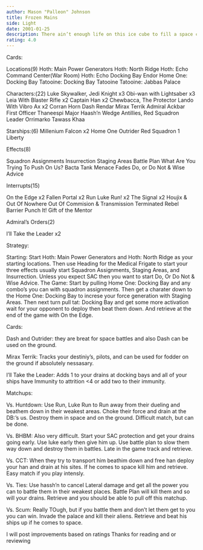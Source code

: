 ```yaml
---
author: Mason "Palleon" Johnson
title: Frozen Mains
side: Light
date: 2001-01-25
description: There ain’t enough life on this ice cube to fill a space cruiser.
rating: 4.0
---
```

Cards: 


Locations(9)
Hoth: Main Power Generators
Hoth: North Ridge
Hoth: Echo Command Center(War Room)
Hoth: Echo Docking Bay
Endor
Home One: Docking Bay
Tatooine: Docking Bay
Tatooine
Tatooine: Jabbas Palace

Characters:(22)
Luke Skywalker, Jedi Knight x3
Obi-wan with Lightsaber x3
Leia With Blaster Rifle x2
Captain Han x2
Chewbacca, The Protector
Lando With Vibro Ax x2
Corran Horn
Dash Rendar
Mirax Terrik
Admiral Ackbar
First Officer Thaneespi
Major Haash’n
Wedge Antillies, Red Squadron Leader
Orrimarko
Tawass Khaa

Starships:(6)
Millenium Falcon x2
Home One
Outrider
Red Squadron 1
Liberty

Effects(8)

Squadron Assignments
Insurrection
Staging Areas
Battle Plan
What Are You Trying To Push On Us?
Bacta Tank
Menace Fades
Do, or Do Not & Wise Advice

Interrupts(15)

On the Edge x2
Fallen Portal x2
Run Luke Run! x2
The Signal x2
Houjix & Out Of Nowhere
Out Of Commision & Transmission Terminated
Rebel Barrier
Punch It!
Gift of the Mentor

Admiral’s Orders(2)

I’ll Take the Leader x2



Strategy: 

Starting: Start Hoth: Main Power Generators and Hoth: North Ridge as your starting locations. Then use Heading for the Medical Frigate to start your three effects usually start Squadron Assignments, Staging Areas, and Insurrection. Unless you expect SAC then you want to start Do, Or Do Not & Wise Advice. The Game: Start by pulling Home One: Docking Bay and any combo’s you can with squadron assignments. Then get a
charater down to the Home One: Docking Bay to increse your force generation with
Staging Areas. Then next turn pull tat: Docking Bay and get some more activation wait
for your opponent to deploy then beat them down. And retrieve at the end of the game
with On the Edge.

Cards:

Dash and Outrider: they are breat for space
battles and also
Dash can be used on the ground.

Mirax Terrik: Tracks your destiniy’s, pilots, and can be used for fodder on the ground if absolutely nessasary.

I’ll Take the Leader: Adds 1 to your drains at docking bays and all of your ships have Immunity to attrition <4 or add two to their immunity.

Matchups:

Vs. Huntdown: Use Run, Luke Run to Run away from their dueling and beathem down in their weakest areas. Choke their force and drain at the DB:’s us. Destroy them in space and on the ground. Difficult match, but can be done.

Vs. BHBM: Also very difficult. Start your SAC protection and get your drains going early. Use luke early then give him up. Use battle plan to slow them way down and destroy them in battles. Late in the game track and retrieve.

Vs. CCT: When they try to transport him beathim down and free han deploy your han and drain at his sites. If he comes to space kill him and retrieve. Easy match if you play intensly.

Vs. Ties: Use hassh’n to cancel Lateral damage and get all the power you can to battle them in their weakest places. Battle Plan will kill them and so will your drains. Retrieve and you should be able to pull off this matchup.

Vs. Scum: Really TOugh, but if you battle them and don’t let them get to you you can win. Invade the palace and kill their aliens. Retrieve and beat his ships up if he comes to space.

I will post improvements based on ratings
Thanks for reading and or reviewing

